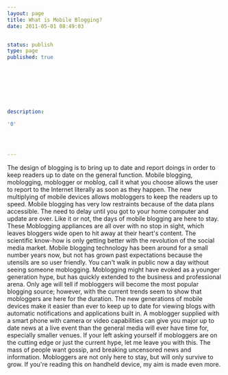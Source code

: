 ```yaml
---
layout: page
title: What is Mobile Blogging?
date: 2011-05-01 08:49:03


status: publish
type: page
published: true








description:

'0'




---
```

The design of blogging is to bring up to date and report doings in order
to keep readers up to date on the general function. Mobile blogging,
moblogging, moblogger or moblog, call it what you choose allows the user
to report to the Internet literally as soon as they happen. The new
multiplying of mobile devices allows mobloggers to keep the readers up
to speed. Mobile blogging has very low restraints because of the data
plans accessible. The need to delay until you got to your home computer
and update are over. Like it or not, the days of mobile blogging are
here to stay. These Moblogging appliances are all over with no stop in
sight, which leaves bloggers wide open to hit away at their heart's
content. The scientific know-how is only getting better with the
revolution of the social media market. Mobile blogging technology has
been around for a small number years now, but not has grown past
expectations because the utensils are so user friendly. You can't walk
in public now a day without seeing someone moblogging. Moblogging might
have evoked as a younger generation hype, but has quickly extended to
the business and professional arena. Only age will tell if mobloggers
will become the most popular blogging source; however, with the current
trends seem to show that mobloggers are here for the duration. The new
generations of mobile devices make it easier than ever to keep up to
date for viewing blogs with automatic notifications and applications
built in. A moblogger supplied with a smart phone with camera or video
capabilities can give you major up to date news at a live event than the
general media will ever have time for, especially smaller venues. If
your left asking yourself if mobloggers are on the cutting edge or just
the current hype, let me leave you with this. The mass of people want
gossip, and breaking uncensored news and information. Mobloggers are not
only here to stay, but will only survive to grow. If you're reading this
on handheld device, my aim is made even more.
